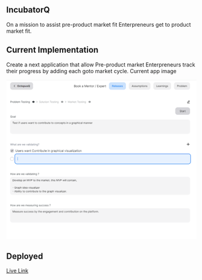 
## IncubatorQ

On a mission to assist pre-product market fit Enterpreneurs get to product market fit.

## Current Implementation
Create a next application that allow Pre-product market Enterpreneurs track their progress by adding each goto market cycle.
Current app image

![Screenshot](public/app_screenshot.png)


## Deployed
[Live Link](https://incubator-q.vercel.app/)

